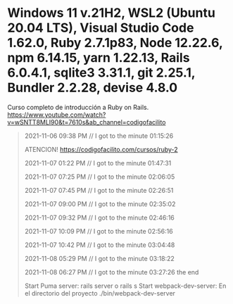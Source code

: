 # Windows 11 v.21H2, WSL2 (Ubuntu 20.04 LTS), Visual Studio Code 1.62.0, Ruby 2.7.1p83, Node 12.22.6, npm 6.14.15, yarn 1.22.13, Rails 6.0.4.1, sqlite3 3.31.1, git 2.25.1, Bundler 2.2.28, devise 4.8.0

Curso completo de introducción a Ruby on Rails.  
<https://www.youtube.com/watch?v=wSNTT8MLI90&t=7610s&ab_channel=codigofacilito>

> 2021-11-06 09:38 PM  //  I got to the minute 01:15:26  
>  
> ATENCION! <https://codigofacilito.com/cursos/ruby-2>  
>
> 2021-11-07 01:22 PM  //  I got to the minute 01:47:31  
>
> 2021-11-07 07:25 PM  //  I got to the minute 02:06:05
>
> 2021-11-07 07:45 PM  //  I got to the minute 02:26:51
>
> 2021-11-07 09:00 PM  //  I got to the minute 02:35:02
>
> 2021-11-07 09:32 PM  //  I got to the minute 02:46:16
>
> 2021-11-07 10:09 PM  //  I got to the minute 02:56:16
>
> 2021-11-07 10:42 PM  //  I got to the minute 03:04:48
>
> 2021-11-08 05:29 PM  //  I got to the minute 03:18:22
>
> 2021-11-08 06:27 PM  //  I got to the minute 03:27:26 the end
>
> Start Puma server:  rails server o rails s
> Start webpack-dev-server: En el directorio del proyecto ./bin/webpack-dev-server  
